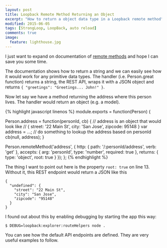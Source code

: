 ```yaml
---
layout: post
title: Loopback Remote Method Returning an Object
excerpt: "How to return a object data type in a Loopback remote method"
modified: 2015-06-05
tags: [StrongLoop, LoopBack, auto reload]
comments: true
image:
  feature: lighthouse.jpg
---
```


I just want to expand on documentation of [remote methods](https://docs.strongloop.com/display/public/LB/Remote+methods) 
and hope I can save you some time.  

The documentation shows how to return a string and we can easily see how it would work for any primitive data types. 
The handler (i.e. Person.great function) returns a string, the REST API, wraps it with a JSON object and returns 
`{ "greetings": "Greetings... John!" }`.

Now let say we have a method returning the address where this person lives. The handler would return an object (e.g. a model).

{% highlight javascript linenos %}
module.exports = function(Person) {
     
  Person.address = function(personId, cb) {
    // address is an object that would look like 
    // { street: '22 Main St', city: 'San Jose', zipcode: 95148 }
    var address = ...; // do something to lookup the address based on personId
    cb(null, address);
  }
   
  Person.remoteMethod('address', {
    http: { path: '/:personId/address', verb: 'get' },
    accepts: { arg: 'personId', type: 'number', required: true },
    returns: { type: 'object', root: true }
  });
};
{% endhighlight %}

The thing I want to point out here is the property `root: true` on line 13. 
Without it, this REST endpoint would return a JSON like this 

```
{
  "undefined": {
    "street": "22 Main St",
    "city": "San Jose",
    "zipcode": "95148"
  }
}
```

I found out about this by enabling debugging by starting the app this way: 

```
$ DEBUG=loopback:explorer:routeHelpers node .
```

You can see how the default API endpoints are defined.  They are very useful examples to follow.